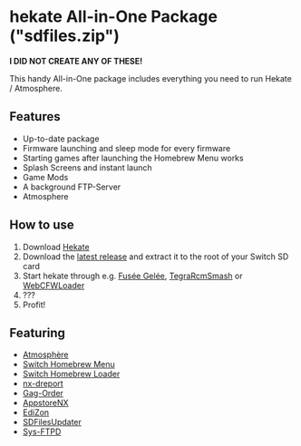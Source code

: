 hekate All-in-One Package ("sdfiles.zip")
===========================
**I DID NOT CREATE ANY OF THESE!**

This handy All-in-One package includes everything you need to run Hekate / Atmosphere.

## Features
* Up-to-date package
* Firmware launching and sleep mode for every firmware
* Starting games after launching the Homebrew Menu works
* Splash Screens and instant launch
* Game Mods
* A background FTP-Server
* Atmosphere

## How to use
1. Download [Hekate](https://github.com/CTCaer/hekate/releases)
2. Download the [latest release](https://github.com/tumGER/SDFilesSwitch/releases) and extract it to the root of your Switch SD card
3. Start hekate through e.g. [Fusée Gelée](https://github.com/reswitched/fusee-launcher), [TegraRcmSmash](https://switchtools.sshnuke.net/) or [WebCFWLoader](https://elijahzawesome.github.io/web-cfw-loader/)
4. ???
5. Profit!

## Featuring
* [Atmosphère](https://github.com/Atmosphere-NX/Atmosphere)
* [Switch Homebrew Menu](https://github.com/switchbrew/nx-hbmenu)
* [Switch Homebrew Loader](https://github.com/switchbrew/nx-hbloader)
* [nx-dreport](https://github.com/Thog/nx-dreport)
* [Gag-Order](https://github.com/Adubbz/Gag-Order)
* [AppstoreNX](https://github.com/vgmoose/appstorenx)
* [EdiZon](https://github.com/thomasnet-mc/EdiZon)
* [SDFilesUpdater](https://github.com/StevenMattera/SDFilesUpdater)
* [Sys-FTPD](https://github.com/jakibaki/sys-ftpd)
